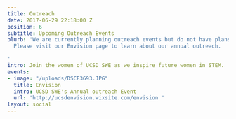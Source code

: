 ```yaml
---
title: Outreach
date: 2017-06-29 22:18:00 Z
position: 6
subtitle: Upcoming Outreach Events
blurb: 'We are currently planning outreach events but do not have plans as of yet.
  Please visit our Envision page to learn about our annual outreach.

'
intro: Join the women of UCSD SWE as we inspire future women in STEM.
events:
- image: "/uploads/DSCF3693.JPG"
  title: Envision
  intro: UCSD SWE's Annual outreach Event
  url: 'http://ucsdenvision.wixsite.com/envision '
layout: social
---
```


